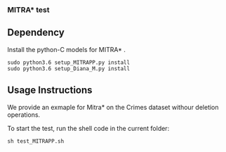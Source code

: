 ### MITRA* test


## Dependency

Install the python-C models for MITRA* .

```  
sudo python3.6 setup_MITRAPP.py install
sudo python3.6 setup_Diana_M.py install
```

## Usage Instructions


We provide an exmaple for Mitra* on the Crimes dataset withour deletion operations.

To start the test, run the shell code in the current folder:

```sh test_MITRAPP.sh```